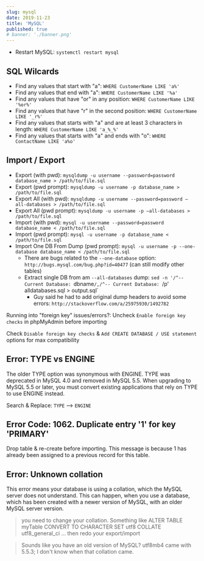 ```yaml
---
slug: mysql
date: 2019-11-23
title: 'MySQL'
published: true
# banner: './banner.png'
---
```


- Restart MySQL: `systemctl restart mysql`

## SQL Wilcards

- Find any values that start with "a": `WHERE CustomerName LIKE 'a%'`
- Find any values that end with "a": `WHERE CustomerName LIKE '%a'`
- Find any values that have "or" in any position: `WHERE CustomerName LIKE '%or%'`
- Find any values that have "r" in the second position: `WHERE CustomerName LIKE '_r%'`
- Find any values that starts with "a" and are at least 3 characters in length: `WHERE CustomerName LIKE 'a_%_%'`
- Find any values that starts with "a" and ends with "o": `WHERE ContactName LIKE 'a%o'`

## Import / Export

- Export (with pwd): `mysqldump -u username --password=password database_name > /path/to/file.sql`
- Export (pwd prompt): `mysqldump -u username -p database_name > /path/to/file.sql`
- Export All (with pwd): `mysqldump -u username --password=password –all-databases > /path/to/file.sql`
- Export All (pwd prompt): `mysqldump -u username -p –all-databases > /path/to/file.sql`
- Import (with pwd): `mysql -u username --password=password database_name < /path/to/file.sql`
- Import (pwd prompt): `mysql -u username -p database_name < /path/to/file.sql`
- Import One DB From Dump (pwd prompt): `mysql -u username -p --one-database database_name < /path/to/file.sql`
  - There are bugs related to the `--one-database` option: `http://bugs.mysql.com/bug.php?id=40477` (can still modify other tables)
  - Extract single DB from am `--all-databases` dump: `sed -n '/^-- Current Database: `dbname`/,/^-- Current Database: `/p' alldatabases.sql > output.sql`
    - Guy said he had to add original dump headers to avoid some errors: `http://stackoverflow.com/a/25975930/1492782`

Running into "foreign key" issues/errors?: Uncheck `Enable foreign key checks` in phpMyAdmin before importing

Check `Disable foreign key checks` & `Add CREATE DATABASE / USE statement` options for max compatibility

## Error: TYPE vs ENGINE

The older TYPE option was synonymous with ENGINE. TYPE was deprecated in MySQL 4.0 and removed in MySQL 5.5. When upgrading to MySQL 5.5 or later, you must convert existing applications that rely on TYPE to use ENGINE instead.

Search & Replace: `TYPE` --> `ENGINE`

## Error Code: 1062. Duplicate entry '1' for key 'PRIMARY'

Drop table & re-create before importing. This message is because 1 has already been assigned to a previous record for this table.

## Error: Unknown collation

This error means your database is using a collation, which the MySQL server does not understand. This can happen, when you use a database, which has been created with a newer version of MySQL, with an older MySQL server version.

> you need to change your collation. Something like ALTER TABLE myTable CONVERT TO CHARACTER SET utf8 COLLATE utf8_general_ci ... then redo your export/import

> Sounds like you have an old version of MySQL? utf8mb4 came with 5.5.3; I don't know when that collation came.
